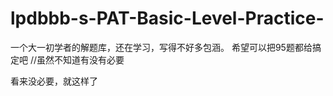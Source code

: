 # lpdbbb-s-PAT-Basic-Level-Practice-
一个大一初学者的解题库，还在学习，写得不好多包涵。
希望可以把95题都给搞定吧
//虽然不知道有没有必要

看来没必要，就这样了
